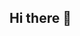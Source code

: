 ## Hi there 👋

<!--
**AMG-AA/AMG-AA** is a ✨ _special_ ✨ repository because its `README.md` (this file) appears on your GitHub profile.

Here are some ideas to get you started:

- 🔭 I’m currently working on my path to become a AI & LLM developer.
- 🌱 I’m currently learning Python with a focus on AI.
- 👯 I’m looking to collaborate on AI projects, machine learning models, and natural language processing applications.
- 🤔 I’m looking for help with advanced AI concepts and deploying models in production.
- 💬 Ask me about Python programming, AI techniques, or best practices in machine learning....
- 📫 How to reach me: aarion.sf@gmail.com
- 😄 Pronouns: He/Him
- ⚡ Fun fact: I once built a chatbot that could tell jokes and even made it to a local tech fair!
